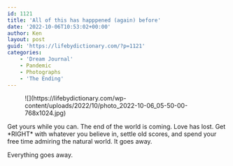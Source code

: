 ```yaml
---
id: 1121
title: 'All of this has happpened (again) before'
date: '2022-10-06T10:53:02+00:00'
author: Ken
layout: post
guid: 'https://lifebydictionary.com/?p=1121'
categories:
    - 'Dream Journal'
    - Pandemic
    - Photographs
    - 'The Ending'
---
```


<figure class="wp-block-image size-large">![](https://lifebydictionary.com/wp-content/uploads/2022/10/photo_2022-10-06_05-50-00-768x1024.jpg)</figure>Get yours while you can. The end of the world is coming. Love has lost. Get *RIGHT* with whatever you believe in, settle old scores, and spend your free time admiring the natural world. It goes away.

Everything goes away.